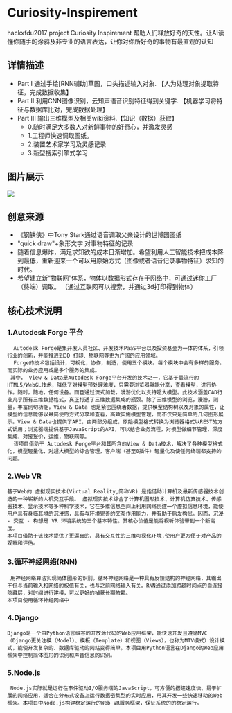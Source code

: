 # Curiosity-Inspirement
hackxfdu2017 project 
Curiosity Inspirement 帮助人们释放好奇的天性。让AI读懂你随手的涂鸦及非专业的语言表达，让你对你所好奇的事物有最直观的认知

## 详情描述
* Part I   通过手绘[RNN辅助]草图，口头描述输入对象.     【人为处理对象提取特征，完成数据收集】
* Part II   利用CNN图像识别，云知声语音识别特征得到关键字.     【机器学习将特征与数据库比对，完成数据处理】    
* Part III  输出三维模型及相关wiki资料.【知识（数据）获取】    
  * 0.随时满足大多数人对新鲜事物的好奇心，并激发灵感
  * 1.工程师快速调取图纸。
  * 2.装置艺术家学习及灵感记录
  * 3.新型搜索引擎式学习


## 图片展示
![](http://oo8jzybo8.bkt.clouddn.com/sword111111111.png)

## 创意来源
* 《钢铁侠》中Tony Stark通过语音调取父亲设计的世博园图纸
* "quick draw"+象形文字 对事物特征的记录
* 随着信息爆炸，满足求知欲的成本日渐增加。希望利用人工智能技术把成本降到最低，重新迎来一个可以用原始方式（图像或者语音记录事物特征）求知的时代。
* 希望建立新“物联网”体系，物体以数据形式存在于网络中，可通过迷你工厂（终端）调取。
（通过互联网可以搜索，并通过3d打印得到物体）

## 核心技术说明

### 1.Autodesk Forge 平台
      Autodesk Forge是集开发人员社区、开发技术PaaS平台以及投资基金为一体的体系，引领行业的创新，并能推进到3D 打印、物联网等更为广阔的应用领域。
      Forge的技术包括设计，可视化，协作，制造，使用五个模块。每个模块中会有多样的服务。而实际的业务应用或是多个服务的集成。
     其中， View & Data是Autodesk Forge平台开发的技术之一，它基于最流行的HTML5/WebGL技术，降低了对模型预处理难度，只需要浏览器就能分享，查看模型，进行协作。随时，随地，任何设备。而且通过流式加载，漫游优化以支持超大模型。此技术涵盖CAD行业几乎所有三维数据格式，真正打通了三维数据集成的瓶颈。除了三维模型的浏览，漫游，测量，丰富剖切功能，View & Data 也是紧密围绕着数据，提供模型结构树以及对象的属性，让模型的信息能够以最简便的方式分享和查看，高效实施模型管理，而不仅只是简单的几何图形展示。View & Data也提供了API，由两部分组成，原始模型格式转换为浏览器格式以REST的方式调用；浏览器端提供基于JavaScript的API，可以结合业务流程，对模型做细节管理，深度集成，对接报价，运维，物联网等。
      该项目借助于 Autodesk Forge平台和其所含的View & Data技术，解决了各种模型格式化，模型轻量化，对超大模型的综合管理，客户端（甚至0插件）轻量化及使任何终端都支持的问题。
### 2.Web VR
    基于Web的 虚拟现实技术(Virtual Reality,简称VR) 是指借助计算机及最新传感器技术创造的一种崭新的人机交互手段。 虚拟现实技术综合了计算机图形技术、计算机仿真技术、传感器技术、显示技术等多种科学技术，它在多维信息空间上利用网络创建一个虚拟信息环境，能使用户具有身临其境的沉浸感，具有与环境完善的交互作用能力，并有助于启发构思。因而，沉浸 - 交互 - 构想是 VR 环境系统的三个基本特性。其核心价值是能将视听体验带到一个新高度。
    本项目借助于该技术提供了更逼真的、具有交互性的三维可视化环境,使用户更方便于对产品的观察和评估。
 ### 3.循环神经网络(RNN)
     用神经网络算法实现简体图形的识别。循环神经网络是一种具有反馈结构的神经网络，其输出不但与当前输入和网络的权值有关，也与之前网络输入有关。RNN通过添加跨越时间点的自连接隐藏层，对时间进行建模，可以更好的捕获长期依赖。
    本项目使用循环神经网络中
### 4.Django
    Django是一个由Python语言编写的开放源代码的Web应用框架，能快速开发且遵循MVC（Django更关注模（Model）、模板（Template）和视图（Views），也称为MTV模式）设计模式，能使开发复杂的、数据库驱动的网站变得简单。本项目用Python语言在Django的Web应用框架中控制简体图形的识别和声音信息的识别。
### 5.Node.js
     Node.js实际就是运行在事件驱动I/O服务端的JavaScript，可方便的搭建速度快、易于扩展的网络应用，适合在分布式设备上运行数据密集型的实时应用，用其开发一些快速移动的Web框架。本项目中Node.js构建稳定运行的Web VR服务框架，保证系统的的稳定运行。